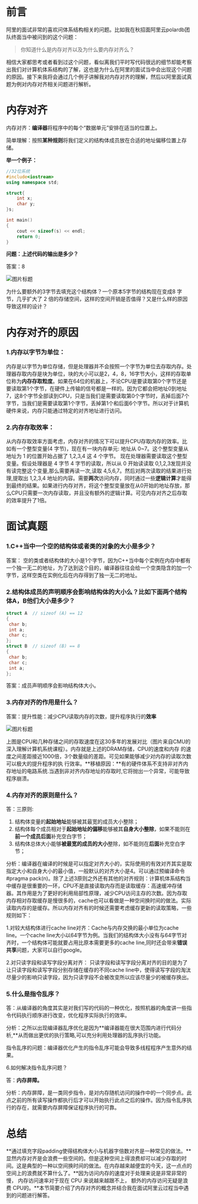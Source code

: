 # 前言

阿里的面试非常的喜欢问体系结构相关的问题。比如我在秋招面阿里云polardb团队终面当中被问到的这个问题：

> 你知道什么是内存对齐以及为什么要内存对齐么？

相信大家都思考或者看到过这个问题，看似离我们平时写代码很远的细节却能考察出我们对计算机体系结构的了解，这也是为什么在阿里的面试当中会出现这个问题的原因。接下来我将会通过几个例子讲解我对内存对齐的理解，然后以阿里面试真题为例对内存对齐相关问题进行解析。

####  

# 内存对齐

内存对齐：**编译器**将程序中的每个“数据单元”安排在适当的位置上。

简单理解：按照**某种规则**将我们定义的结构体成员放在合适的地址偏移位置上存储。

**举一个例子：**

```c++
//32位系统
#include<iostream>
using namespace std;

struct{
    int x;
    char y;
}s;

int main()
{
    cout << sizeof(s) << endl;  
    return 0;
}
```

**问题：上述代码的输出是多少？**

答案：8

![图片标题](https://uploadfiles.nowcoder.com/images/20200216/4717461_1581860956296_6530CDF5FF69E137253E453DAD63C9D0)

为什么要额外的3字节去填充这个结构体？一个原本5字节的结构现在变成8 字节，几乎扩大了 2 倍的存储空间，这样的空间开销是否值得？又是什么样的原因导致这样的设计？

####  

# 内存对齐的原因

### 1.内存以**字节为单位**：

  内存是以字节为单位存储，但是处理器并不会按照一个字节为单位去存取内存。处理器存取内存是块为单位，块的大小可以是2，4，8，16字节大小，这样的存取单位称为**内存存取粒度**。如果在64位的机器上，不论CPU是要读取第0个字节还是要读取第1个字节，在硬件上传输的信号都是一样的。因为它都会把地址0到地址7，这8个字节全部读到CPU，只是当我们是需要读取第0个字节时，丢掉后面7个字节，当我们是需要读取第1个字节，丢掉第1个和后面6个字节。所以对于计算机硬件来说，内存只能通过特定的对齐地址进行访问。

### 2.**内存存取效率：**

  从内存存取效率方面考虑，内存对齐的情况下可以提升CPU存取内存的效率。比如有一个整型变量(4 字节)，现在有一块内存单元: 地址从 0~7。这个整型变量从 地址为 1 的位置开始占据了 1,2,3,4 这 4 个字节。 现在处理器需要读取这个整型变量。假设处理器是 4 字节 4 字节的读取，所以从 0 开始读读取 0,1,2,3发现并没有读完整这个变量,那么需要再读一次,读取 4,5,6,7。然后对两次读取的结果进行处理,提取出 1,2,3,4 地址的内容。需要**两次**访问内存，同时通过一些**逻辑计算**才能得到最终的结果。如果进行内存对齐，将这个整型变量放在从0开始的地址存放，那么CPU只需要一次内存读取，并且没有额外的逻辑计算。可见内存对齐之后存取的效率提升了1倍。

####  

# 面试真题

### **1.C++当中一个空的结构体或者类的对象的大小是多少？**

答案： 空的类或者结构体的大小是1个字节，因为C++当中每个实例在内存中都有一个独一无二的地址，为了达到这个目的，编译器往往会给一个空类隐含的加一个字节，这样空类在实例化后在内存得到了独一无二的地址。

### 2.结构体成员的声明顺序会影响结构体的大小么？比如下面两个结构体A，B他们大小是多少？

```cpp
struct A  // sizeof (A) == 12
{
 char b;
 int a;
 char c;
};
struct B  // sizeof (B) == 8
{
 char b;
 char c;
 int a;
};
```

答案：成员声明顺序会影响结构体大小。

### 3.内存对齐的作用是什么？

答案：提升性能：减少CPU读取内存的次数，提升程序执行的**效率**

![图片标题](https://uploadfiles.nowcoder.com/images/20200216/4717461_1581860944406_D4FE87F146AB33CC8CA7BD46DCED3215)

上图是CPU和几种存储之间的存取速度在这30多年的发展对比（图片来自CMU的深入理解计算机系统课程）。内存就是上述的DRAM存储，CPU的速度和内存 的速度之间差距接近1000倍，3个数量级的差距。可见如果能够减少对内存的读取次数可以极大的提升程序的执 行效率。**移植原因：**有的硬件体系不支持非对齐内存地址的电路系统.当遇到非对齐内存地址的存取时,它将抛出一个异常，可能导致程序崩溃。

### 4.内存对齐的原则是什么？

答：三原则:

1. 结构体变量的**起始地址**能够被其最宽的成员大小整除；
2. 结构体每个成员相对于**起始地址的偏移**能够被其**自身大小整除**，如果不能则在**前一个成员后面**补充空白字节；
3. 结构体总体大小能够**被最宽的成员的大小**整除，如不能则在**后面**补充空白字节；

分析：编译器在编译的时候是可以指定对齐大小的，实际使用的有效对齐其实是取指定大小和自身大小的最小值，一般默认的对齐大小是4。可以通过预编译命令#pragma pack(n)。除了上述3原则之外还有其他的对齐规则：计算机体系结构当中缓存是很重要的一环，CPU不是直接读取内存而是读取缓存：高速缓冲存储器。其作用是为了更好的利用局部性原理，减少CPU访问主存的次数。因为存取内存相对存取缓存是慢很多的，cache也可以看做是一种空间换时间的做法。实际读取内存的是缓存。所以内存对齐有的时候还需要考虑缓存更新的读取策略，一些规则如下：

1.对较大结构体进行cache line对齐：Cache与内存交换的最小单位为cache line。一个cache line大小以64字节为例。当我们的结构体大小没有与64字节对齐时，一个结构体可能就要占用比原本需要更多的cache line,同时还会带来**错误共享**问题，大家可以自行google。

2.对只读字段和读写字段分离对齐： 只读字段和读写字段分离对齐的目的是为了让只读字段和读写字段分别存储在缓存的不同cache line中，使得读写字段的淘汰尽量少的影响只读字段，因为只读字段不会被改变所以应该尽量少的被缓存换出。

### 5.什么是指令乱序？

答：从编译器的角度其实是对我们写的代码的一种优化，按照机器的角度讲一些指令代码执行顺序进行改变，优化程序实际执行的效率。

分析：之所以出现编译器乱序优化是因为**编译器能在很大范围内进行代码分析,**从而做出更优的执行策略,可以充分利用处理器的乱序执行功能。

指令乱序的问题：编译器优化产生的指令乱序可能会导致多线程程序产生意外的结果。

6.如何解决指令乱序问题？

答：**内存屏障。**

分析：内存屏障，是一类同步指令，是对内存随机访问的操作中的一个同步点。此点之前的所有读写操作都执行后才可以开始执行此点之后的操作。因为指令乱序执行的存在，就需要内存屏障保证程序执行的可靠。

# 总结

  **通过填充字段padding使得结构体大小与机器字倍数对齐是一种常见的做法。**显然内存对齐是会浪费一些空间的。但是这种空间上得浪费却可以减少存取的时间。这是典型的一种以空间换时间的做法。在内存越来越便宜的今天，这一点点的空间上的浪费就不算什么了。**因为访问内存的速度对于处理来说是非常非常的慢， 内存访问速率对于现在 CPU 来说越来越跟不上， 额外的内存访问无疑是浪费 CPU的。**本节简要介绍了内存对齐的概念并结合我在面试阿里云过程当中遇到的问题进行解答。